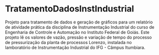 # TratamentoDadosInstIndustrial
Projeto para tratamento de dados e geração de gráficos para um relatório de atividade prática da disciplina de Instrumentação Industrial do curso de Engenharia de Controle e Automação no Instituto Federal de Goiás.
Este projeto lê os valores de vazão, pressão e variação de tempo do processo de pressurização da planta de processos Lorenzo, instalada no lamboratório de Instrumentação Industrial do IFG - Câmpus Itumbiara.
